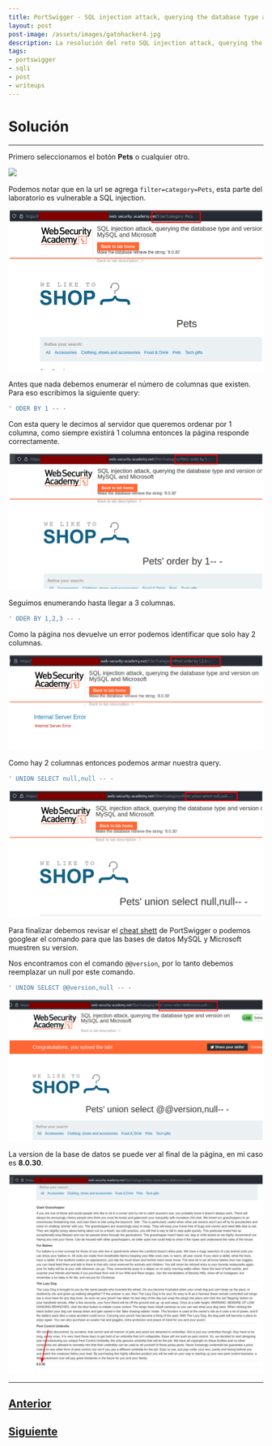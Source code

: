 ```yaml
---
title: PortSwigger - SQL injection attack, querying the database type and version on MySQL and Microsoft.
layout: post
post-image: /assets/images/gatohacker4.jpg 
description: La resolución del reto SQL injection attack, querying the database type and version on MySQL and Microsoft. 
tags:
- portswigger
- sqli
- post
- writeups
---
```

# Solución
---

Primero seleccionamos el botón **Pets** o cualquier otro.

![](/assets/images/images-portswigger-sql/lab8-1.png)

Podemos notar que en la url se agrega `filter=category=Pets`, esta parte del laboratorio es vulnerable a SQL injection.

![](/assets/images/images-portswigger-sqli/lab8-2.png)

Antes que nada debemos enumerar el número de columnas que existen. Para eso escribimos la siguiente query:

```sql
' ODER BY 1 -- -
```

Con esta query le decimos al servidor que queremos ordenar por 1 columna, como siempre existirá 1 columna entonces la página responde correctamente. 

![](/assets/images/images-portswigger-sqli/lab8-3.png)

Seguimos enumerando hasta llegar a 3 columnas.

```sql
' ODER BY 1,2,3 -- -
```

Como la página nos devuelve un error podemos identificar que solo hay 2 columnas.

![](/assets/images/images-portswigger-sqli/lab8-4.png)

Como hay 2 columnas entonces podemos armar nuestra query.

```sql
' UNION SELECT null,null -- -
```

![](/assets/images/images-portswigger-sqli/lab8-5.png)

Para finalizar debemos revisar el [cheat shett](https://portswigger.net/web-security/sql-injection/cheat-sheet) de PortSwigger o podemos googlear el comando para que las bases de datos MySQL y Microsoft muestren su version.

Nos encontramos con el comando `@@version`, por lo tanto debemos reemplazar un null por este comando.

```sql
' UNION SELECT @@version,null -- -
```

![](/assets/images/images-portswigger-sqli/lab8-6.png)

La version de la base de datos se puede ver al final de la página, en mi caso es **8.0.30**.

![](/assets/images/images-portswigger-sqli/lab8-7.png)


---

## [Anterior](/blog/SQL-injection-attack%2C-querying-the-database-type-and-version-on-Oracle)
## [Siguiente](/blog/SQL-injection-attack%2C-listing-the-database-contents-on-non-Oracle-databases)